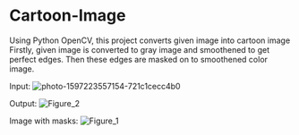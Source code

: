 # Cartoon-Image
Using Python OpenCV, this project converts given image into cartoon image
Firstly, given image is converted to gray image and smoothened to get perfect edges. Then these edges are masked on to smoothened color image.


Input:
![photo-1597223557154-721c1cecc4b0](https://user-images.githubusercontent.com/48251409/199940831-9b279589-bc8b-403d-9d8f-53fd6ae753c4.jpg)

Output:
![Figure_2](https://user-images.githubusercontent.com/48251409/199941374-f815fc8e-f38d-4ac4-b85d-302c180af9c7.png)

Image with masks:
![Figure_1](https://user-images.githubusercontent.com/48251409/199941020-9cf213b3-0deb-4827-8f98-270619d6206f.png)
